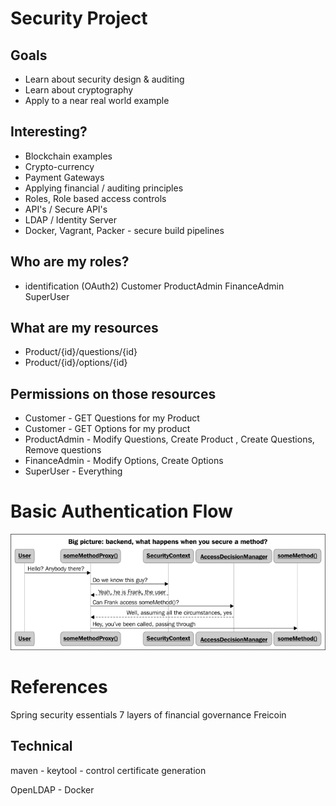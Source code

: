 # Security Project

## Goals

* Learn about security design & auditing
* Learn about cryptography
* Apply to a near real world example

## Interesting?

* Blockchain examples
* Crypto-currency
* Payment Gateways
* Applying financial / auditing principles
* Roles, Role based access controls
* API's / Secure API's
* LDAP / Identity Server
* Docker, Vagrant, Packer - secure build pipelines

## Who are my roles?

- identification (OAuth2)
Customer 
ProductAdmin
FinanceAdmin
SuperUser

## What are my resources

* Product/{id}/questions/{id}
* Product/{id}/options/{id}

## Permissions on those resources

* Customer - GET Questions for my Product
* Customer - GET Options for my product
* ProductAdmin - Modify Questions, Create Product , Create Questions, Remove questions
* FinanceAdmin - Modify Options, Create Options
* SuperUser - Everything

# Basic Authentication Flow

![flow](media/springSecurity-Context.jpg)

# References

Spring security essentials
7 layers of financial governance
Freicoin

## Technical

maven - keytool - control certificate generation

OpenLDAP - Docker


